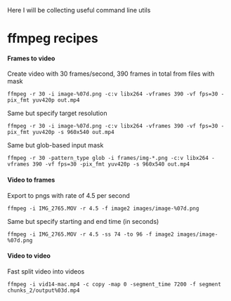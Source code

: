 Here I will be collecting useful command line utils

# ffmpeg recipes

#### Frames to video

Create video with 30 frames/second, 390 frames in total from files with mask

```ffmpeg -r 30 -i image-%07d.png -c:v libx264 -vframes 390 -vf fps=30 -pix_fmt yuv420p out.mp4```

Same but specify target resolution

```ffmpeg -r 30 -i image-%07d.png -c:v libx264 -vframes 390 -vf fps=30 -pix_fmt yuv420p -s 960x540 out.mp4```

Same but glob-based input mask

```ffmpeg -r 30 -pattern_type glob -i frames/img-*.png -c:v libx264 -vframes 390 -vf fps=30 -pix_fmt yuv420p -s 960x540 out.mp4```

#### Video to frames

Export to pngs with rate of 4.5 per second

```ffmpeg -i IMG_2765.MOV -r 4.5 -f image2 images/image-%07d.png```

Same but specify starting and end time (in seconds)

```ffmpeg -i IMG_2765.MOV -r 4.5 -ss 74 -to 96 -f image2 images/image-%07d.png```

#### Video to video

Fast split video into videos

```ffmpeg -i vid14-mac.mp4 -c copy -map 0 -segment_time 7200 -f segment chunks_2/output%03d.mp4```
